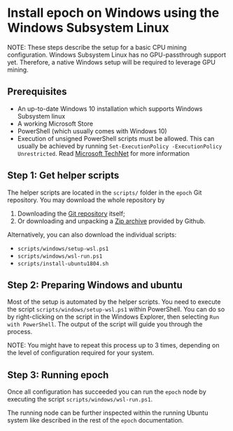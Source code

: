 # Install epoch on Windows using the Windows Subsystem Linux

NOTE: These steps describe the setup for a basic CPU mining configuration.
      Windows Subsystem Linux has no GPU-passthrough support yet. Therefore,
      a native Windows setup will be required to leverage GPU mining.

## Prerequisites

- An up-to-date Windows 10 installation which supports Windows Subsystem linux
- A working Microsoft Store
- PowerShell (which usually comes with Windows 10)
- Execution of unsigned PowerShell scripts must be allowed.
  This can usually be achieved by running `Set-ExecutionPolicy -ExecutionPolicy Unrestricted`.
  Read [Microsoft TechNet](https://technet.microsoft.com/en-us/library/bb613481.aspx)
  for more information

## Step 1: Get helper scripts

The helper scripts are located in the `scripts/` folder in the `epoch` Git repository.
You may download the whole repository by

1. Downloading the [Git repository](https://github.com/aeternity/epoch) itself;
2. Or downloading and unpacking a
   [Zip archive](https://github.com/aeternity/epoch/archive/master.zip)
   provided by Github.

Alternatively, you can also download the individual scripts:

- `scripts/windows/setup-wsl.ps1`
- `scripts/windows/wsl-run.ps1`
- `scripts/install-ubuntu1804.sh`

## Step 2: Preparing Windows and ubuntu

Most of the setup is automated by the helper scripts. You need to execute the
script `scripts/windows/setup-wsl.ps1` within PowerShell. You can
do so by right-clicking on the script in the Windows Explorer, then selecting
`Run with PowerShell`. The output of the script will guide you through the
process.

NOTE: You might have to repeat this process up to 3 times, depending on the
      level of configuration required for your system.

## Step 3: Running epoch

Once all configuration has succeeded you can run the `epoch` node by executing
the script `scripts/windows/wsl-run.ps1`.

The running node can be further inspected within the running Ubuntu system like
described in the rest of the `epoch` documentation.
